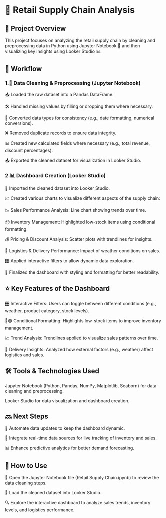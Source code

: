# 🚀 Retail Supply Chain Analysis

## 📌 Project Overview

This project focuses on analyzing the retail supply chain by cleaning and preprocessing data in Python using Jupyter Notebook 🐍 and then visualizing key insights using Looker Studio 📊.

## 🔄 Workflow

### 1.🧹 Data Cleaning & Preprocessing (Jupyter Notebook)

📥 Loaded the raw dataset into a Pandas DataFrame.

🛠 Handled missing values by filling or dropping them where necessary.

🔄 Converted data types for consistency (e.g., date formatting, numerical conversions).

❌ Removed duplicate records to ensure data integrity.

📊 Created new calculated fields where necessary (e.g., total revenue, discount percentages).

📤 Exported the cleaned dataset for visualization in Looker Studio.

### 2.📊 Dashboard Creation (Looker Studio)

🔗 Imported the cleaned dataset into Looker Studio.

📈 Created various charts to visualize different aspects of the supply chain:

📉 Sales Performance Analysis: Line chart showing trends over time.

📦 Inventory Management: Highlighted low-stock items using conditional formatting.

💰 Pricing & Discount Analysis: Scatter plots with trendlines for insights.

🚚 Logistics & Delivery Performance: Impact of weather conditions on sales.

🎛 Applied interactive filters to allow dynamic data exploration.

🎨 Finalized the dashboard with styling and formatting for better readability.

## ⭐ Key Features of the Dashboard

🎛 Interactive Filters: Users can toggle between different conditions (e.g., weather, product category, stock levels).

🔴🟢 Conditional Formatting: Highlights low-stock items to improve inventory management.

📈 Trend Analysis: Trendlines applied to visualize sales patterns over time.

🚀 Delivery Insights: Analyzed how external factors (e.g., weather) affect logistics and sales.

## 🛠 Tools & Technologies Used

Jupyter Notebook (Python, Pandas, NumPy, Matplotlib, Seaborn) for data cleaning and preprocessing.

Looker Studio for data visualization and dashboard creation.

## 🔜 Next Steps

🔄 Automate data updates to keep the dashboard dynamic.

📡 Integrate real-time data sources for live tracking of inventory and sales.

📊 Enhance predictive analytics for better demand forecasting.

## 🏁 How to Use

📜 Open the Jupyter Notebook file (Retail Supply Chain.ipynb) to review the data cleaning steps.

📂 Load the cleaned dataset into Looker Studio.

🔍 Explore the interactive dashboard to analyze sales trends, inventory levels, and logistics performance.























